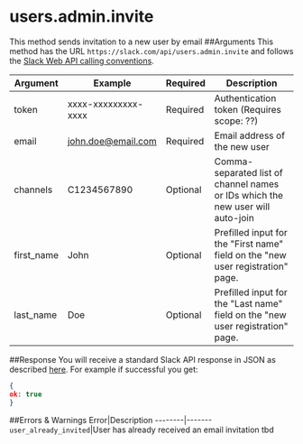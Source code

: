 # users.admin.invite
This method sends invitation to a new user by email
##Arguments
This method has the URL `https://slack.com/api/users.admin.invite` and follows the [Slack Web API calling conventions](https://api.slack.com/web#basics).

Argument|Example|Required|Description
--------|-------|--------|-----------
token|xxxx-xxxxxxxxx-xxxx|Required|Authentication token (Requires scope: ??)
email|john.doe@email.com|Required|Email address of the new user
channels|C1234567890|Optional|Comma-separated list of channel names or IDs which the new user will auto-join
first_name|John|Optional|Prefilled input for the "First name" field on the "new user registration" page.
last_name|Doe|Optional|Prefilled input for the "Last name" field on the "new user registration" page.

##Response
You will receive a standard Slack API response in JSON as described [here](https://api.slack.com/web#basics). For example if successful you get:

```json
{
ok: true
}
```
##Errors & Warnings
Error|Description
--------|-------
`user_already_invited`|User has already received an email invitation
tbd
